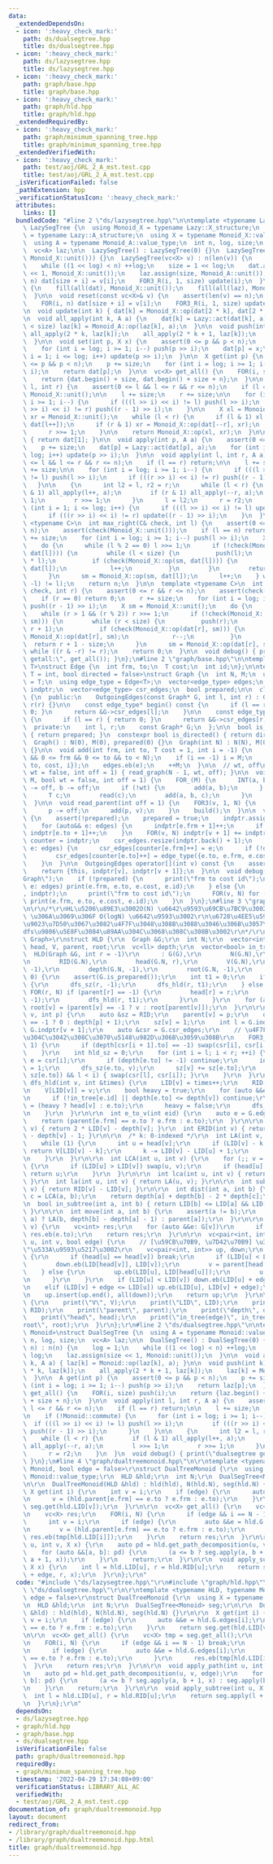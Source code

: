 ```yaml
---
data:
  _extendedDependsOn:
  - icon: ':heavy_check_mark:'
    path: ds/dualsegtree.hpp
    title: ds/dualsegtree.hpp
  - icon: ':heavy_check_mark:'
    path: ds/lazysegtree.hpp
    title: ds/lazysegtree.hpp
  - icon: ':heavy_check_mark:'
    path: graph/base.hpp
    title: graph/base.hpp
  - icon: ':heavy_check_mark:'
    path: graph/hld.hpp
    title: graph/hld.hpp
  _extendedRequiredBy:
  - icon: ':heavy_check_mark:'
    path: graph/minimum_spanning_tree.hpp
    title: graph/minimum_spanning_tree.hpp
  _extendedVerifiedWith:
  - icon: ':heavy_check_mark:'
    path: test/aoj/GRL_2_A_mst.test.cpp
    title: test/aoj/GRL_2_A_mst.test.cpp
  _isVerificationFailed: false
  _pathExtension: hpp
  _verificationStatusIcon: ':heavy_check_mark:'
  attributes:
    links: []
  bundledCode: "#line 2 \"ds/lazysegtree.hpp\"\n\ntemplate <typename Lazy>\nstruct\
    \ LazySegTree {\n  using Monoid_X = typename Lazy::X_structure;\n  using Monoid_A\
    \ = typename Lazy::A_structure;\n  using X = typename Monoid_X::value_type;\n\
    \  using A = typename Monoid_A::value_type;\n  int n, log, size;\n  vc<X> dat;\n\
    \  vc<A> laz;\n\n  LazySegTree() : LazySegTree(0) {}\n  LazySegTree(int n) : LazySegTree(vc<X>(n,\
    \ Monoid_X::unit())) {}\n  LazySegTree(vc<X> v) : n(len(v)) {\n    log = 1;\n\
    \    while ((1 << log) < n) ++log;\n    size = 1 << log;\n    dat.assign(size\
    \ << 1, Monoid_X::unit());\n    laz.assign(size, Monoid_A::unit());\n    FOR(i,\
    \ n) dat[size + i] = v[i];\n    FOR3_R(i, 1, size) update(i);\n  }\n\n  void reset()\
    \ {\n    fill(all(dat), Monoid_X::unit());\n    fill(all(laz), Monoid_A::unit());\n\
    \  }\n\n  void reset(const vc<X>& v) {\n    assert(len(v) == n);\n    reset();\n\
    \    FOR(i, n) dat[size + i] = v[i];\n    FOR3_R(i, 1, size) update(i);\n  }\n\
    \n  void update(int k) { dat[k] = Monoid_X::op(dat[2 * k], dat[2 * k + 1]); }\n\
    \n  void all_apply(int k, A a) {\n    dat[k] = Lazy::act(dat[k], a);\n    if (k\
    \ < size) laz[k] = Monoid_A::op(laz[k], a);\n  }\n\n  void push(int k) {\n   \
    \ all_apply(2 * k, laz[k]);\n    all_apply(2 * k + 1, laz[k]);\n    laz[k] = Monoid_A::unit();\n\
    \  }\n\n  void set(int p, X x) {\n    assert(0 <= p && p < n);\n    p += size;\n\
    \    for (int i = log; i >= 1; i--) push(p >> i);\n    dat[p] = x;\n    for (int\
    \ i = 1; i <= log; i++) update(p >> i);\n  }\n\n  X get(int p) {\n    assert(0\
    \ <= p && p < n);\n    p += size;\n    for (int i = log; i >= 1; i--) push(p >>\
    \ i);\n    return dat[p];\n  }\n\n  vc<X> get_all() {\n    FOR(i, size) push(i);\n\
    \    return {dat.begin() + size, dat.begin() + size + n};\n  }\n\n  X prod(int\
    \ l, int r) {\n    assert(0 <= l && l <= r && r <= n);\n    if (l == r) return\
    \ Monoid_X::unit();\n\n    l += size;\n    r += size;\n\n    for (int i = log;\
    \ i >= 1; i--) {\n      if (((l >> i) << i) != l) push(l >> i);\n      if (((r\
    \ >> i) << i) != r) push((r - 1) >> i);\n    }\n\n    X xl = Monoid_X::unit(),\
    \ xr = Monoid_X::unit();\n    while (l < r) {\n      if (l & 1) xl = Monoid_X::op(xl,\
    \ dat[l++]);\n      if (r & 1) xr = Monoid_X::op(dat[--r], xr);\n      l >>= 1;\n\
    \      r >>= 1;\n    }\n\n    return Monoid_X::op(xl, xr);\n  }\n\n  X prod_all()\
    \ { return dat[1]; }\n\n  void apply(int p, A a) {\n    assert(0 <= p && p < n);\n\
    \    p += size;\n    dat[p] = Lazy::act(dat[p], a);\n    for (int i = 1; i <=\
    \ log; i++) update(p >> i);\n  }\n\n  void apply(int l, int r, A a) {\n    assert(0\
    \ <= l && l <= r && r <= n);\n    if (l == r) return;\n\n    l += size;\n    r\
    \ += size;\n\n    for (int i = log; i >= 1; i--) {\n      if (((l >> i) << i)\
    \ != l) push(l >> i);\n      if (((r >> i) << i) != r) push((r - 1) >> i);\n \
    \   }\n\n    {\n      int l2 = l, r2 = r;\n      while (l < r) {\n        if (l\
    \ & 1) all_apply(l++, a);\n        if (r & 1) all_apply(--r, a);\n        l >>=\
    \ 1;\n        r >>= 1;\n      }\n      l = l2;\n      r = r2;\n    }\n\n    for\
    \ (int i = 1; i <= log; i++) {\n      if (((l >> i) << i) != l) update(l >> i);\n\
    \      if (((r >> i) << i) != r) update((r - 1) >> i);\n    }\n  }\n\n  template\
    \ <typename C>\n  int max_right(C& check, int l) {\n    assert(0 <= l && l <=\
    \ n);\n    assert(check(Monoid_X::unit()));\n    if (l == n) return n;\n    l\
    \ += size;\n    for (int i = log; i >= 1; i--) push(l >> i);\n    X sm = Monoid_X::unit();\n\
    \    do {\n      while (l % 2 == 0) l >>= 1;\n      if (!check(Monoid_X::op(sm,\
    \ dat[l]))) {\n        while (l < size) {\n          push(l);\n          l = (2\
    \ * l);\n          if (check(Monoid_X::op(sm, dat[l]))) {\n            sm = Monoid_X::op(sm,\
    \ dat[l]);\n            l++;\n          }\n        }\n        return l - size;\n\
    \      }\n      sm = Monoid_X::op(sm, dat[l]);\n      l++;\n    } while ((l &\
    \ -l) != l);\n    return n;\n  }\n\n  template <typename C>\n  int min_left(C&\
    \ check, int r) {\n    assert(0 <= r && r <= n);\n    assert(check(Monoid_X::unit()));\n\
    \    if (r == 0) return 0;\n    r += size;\n    for (int i = log; i >= 1; i--)\
    \ push((r - 1) >> i);\n    X sm = Monoid_X::unit();\n    do {\n      r--;\n  \
    \    while (r > 1 && (r % 2)) r >>= 1;\n      if (!check(Monoid_X::op(dat[r],\
    \ sm))) {\n        while (r < size) {\n          push(r);\n          r = (2 *\
    \ r + 1);\n          if (check(Monoid_X::op(dat[r], sm))) {\n            sm =\
    \ Monoid_X::op(dat[r], sm);\n            r--;\n          }\n        }\n      \
    \  return r + 1 - size;\n      }\n      sm = Monoid_X::op(dat[r], sm);\n    }\
    \ while ((r & -r) != r);\n    return 0;\n  }\n\n  void debug() { print(\"lazysegtree\
    \ getall:\", get_all()); }\n};\n#line 2 \"graph/base.hpp\"\n\ntemplate <typename\
    \ T>\nstruct Edge {\n  int frm, to;\n  T cost;\n  int id;\n};\n\ntemplate <typename\
    \ T = int, bool directed = false>\nstruct Graph {\n  int N, M;\n  using cost_type\
    \ = T;\n  using edge_type = Edge<T>;\n  vector<edge_type> edges;\n  vector<int>\
    \ indptr;\n  vector<edge_type> csr_edges;\n  bool prepared;\n\n  class OutgoingEdges\
    \ {\n  public:\n    OutgoingEdges(const Graph* G, int l, int r) : G(G), l(l),\
    \ r(r) {}\n\n    const edge_type* begin() const {\n      if (l == r) { return\
    \ 0; }\n      return &G->csr_edges[l];\n    }\n\n    const edge_type* end() const\
    \ {\n      if (l == r) { return 0; }\n      return &G->csr_edges[r];\n    }\n\n\
    \  private:\n    int l, r;\n    const Graph* G;\n  };\n\n  bool is_prepared()\
    \ { return prepared; }\n  constexpr bool is_directed() { return directed; }\n\n\
    \  Graph() : N(0), M(0), prepared(0) {}\n  Graph(int N) : N(N), M(0), prepared(0)\
    \ {}\n\n  void add(int frm, int to, T cost = 1, int i = -1) {\n    assert(!prepared\
    \ && 0 <= frm && 0 <= to && to < N);\n    if (i == -1) i = M;\n    auto e = edge_type({frm,\
    \ to, cost, i});\n    edges.eb(e);\n    ++M;\n  }\n\n  // wt, off\n  void read_tree(bool\
    \ wt = false, int off = 1) { read_graph(N - 1, wt, off); }\n\n  void read_graph(int\
    \ M, bool wt = false, int off = 1) {\n    FOR_(M) {\n      INT(a, b);\n      a\
    \ -= off, b -= off;\n      if (!wt) {\n        add(a, b);\n      } else {\n  \
    \      T c;\n        read(c);\n        add(a, b, c);\n      }\n    }\n    build();\n\
    \  }\n\n  void read_parent(int off = 1) {\n    FOR3(v, 1, N) {\n      INT(p);\n\
    \      p -= off;\n      add(p, v);\n    }\n    build();\n  }\n\n  void build()\
    \ {\n    assert(!prepared);\n    prepared = true;\n    indptr.assign(N + 1, 0);\n\
    \    for (auto&& e: edges) {\n      indptr[e.frm + 1]++;\n      if (!directed)\
    \ indptr[e.to + 1]++;\n    }\n    FOR(v, N) indptr[v + 1] += indptr[v];\n    auto\
    \ counter = indptr;\n    csr_edges.resize(indptr.back() + 1);\n    for (auto&&\
    \ e: edges) {\n      csr_edges[counter[e.frm]++] = e;\n      if (!directed)\n\
    \        csr_edges[counter[e.to]++] = edge_type({e.to, e.frm, e.cost, e.id});\n\
    \    }\n  }\n\n  OutgoingEdges operator[](int v) const {\n    assert(prepared);\n\
    \    return {this, indptr[v], indptr[v + 1]};\n  }\n\n  void debug() {\n    print(\"\
    Graph\");\n    if (!prepared) {\n      print(\"frm to cost id\");\n      for (auto&&\
    \ e: edges) print(e.frm, e.to, e.cost, e.id);\n    } else {\n      print(\"indptr\"\
    , indptr);\n      print(\"frm to cost id\");\n      FOR(v, N) for (auto&& e: (*this)[v])\
    \ print(e.frm, e.to, e.cost, e.id);\n    }\n  }\n};\n#line 3 \"graph/hld.hpp\"\
    \n\r\n/*\r\nHL\u5206\u89E3\u3002O(N) \u6642\u9593\u69CB\u7BC9\u3002\r\nLCA, LA\
    \ \u306A\u3069\u306F O(logN) \u6642\u9593\u3002\r\n\u6728\u4EE5\u5916\u3001\u975E\
    \u9023\u7D50\u3067\u3082\u4F7F\u3048\u308B\u3088\u3046\u306B\u3057\u305F\u3002\
    dfs\u9806\u5E8F\u3084\u89AA\u304C\u3068\u308C\u308B\u3002\r\n*/\r\ntemplate <typename\
    \ Graph>\r\nstruct HLD {\r\n  Graph &G;\r\n  int N;\r\n  vector<int> LID, RID,\
    \ head, V, parent, root;\r\n  vc<ll> depth;\r\n  vector<bool> in_tree;\r\n\r\n\
    \  HLD(Graph &G, int r = -1)\r\n      : G(G),\r\n        N(G.N),\r\n        LID(G.N),\r\
    \n        RID(G.N),\r\n        head(G.N, r),\r\n        V(G.N),\r\n        parent(G.N,\
    \ -1),\r\n        depth(G.N, -1),\r\n        root(G.N, -1),\r\n        in_tree(G.M,\
    \ 0) {\r\n    assert(G.is_prepared());\r\n    int t1 = 0;\r\n    if (r != -1)\
    \ {\r\n      dfs_sz(r, -1);\r\n      dfs_hld(r, t1);\r\n    } else {\r\n     \
    \ FOR(r, N) if (parent[r] == -1) {\r\n        head[r] = r;\r\n        dfs_sz(r,\
    \ -1);\r\n        dfs_hld(r, t1);\r\n      }\r\n    }\r\n    for (auto &&v: V)\
    \ root[v] = (parent[v] == -1 ? v : root[parent[v]]);\r\n  }\r\n\r\n  void dfs_sz(int\
    \ v, int p) {\r\n    auto &sz = RID;\r\n    parent[v] = p;\r\n    depth[v] = (p\
    \ == -1 ? 0 : depth[p] + 1);\r\n    sz[v] = 1;\r\n    int l = G.indptr[v], r =\
    \ G.indptr[v + 1];\r\n    auto &csr = G.csr_edges;\r\n    // \u4F7F\u3046\u8FBA\
    \u304C\u3042\u308C\u3070\u5148\u982D\u306B\u3059\u308B\r\n    FOR3_R(i, l, r -\
    \ 1) {\r\n      if (depth[csr[i + 1].to] == -1) swap(csr[i], csr[i + 1]);\r\n\
    \    }\r\n    int hld_sz = 0;\r\n    for (int i = l; i < r; ++i) {\r\n      auto\
    \ e = csr[i];\r\n      if (depth[e.to] != -1) continue;\r\n      in_tree[e.id]\
    \ = 1;\r\n      dfs_sz(e.to, v);\r\n      sz[v] += sz[e.to];\r\n      if (chmax(hld_sz,\
    \ sz[e.to]) && l < i) { swap(csr[l], csr[i]); }\r\n    }\r\n  }\r\n\r\n  void\
    \ dfs_hld(int v, int &times) {\r\n    LID[v] = times++;\r\n    RID[v] += LID[v];\r\
    \n    V[LID[v]] = v;\r\n    bool heavy = true;\r\n    for (auto &&e: G[v]) {\r\
    \n      if (!in_tree[e.id] || depth[e.to] <= depth[v]) continue;\r\n      head[e.to]\
    \ = (heavy ? head[v] : e.to);\r\n      heavy = false;\r\n      dfs_hld(e.to, times);\r\
    \n    }\r\n  }\r\n\r\n  int e_to_v(int eid) {\r\n    auto e = G.edges[eid];\r\n\
    \    return (parent[e.frm] == e.to ? e.frm : e.to);\r\n  }\r\n\r\n  int ELID(int\
    \ v) { return 2 * LID[v] - depth[v]; }\r\n  int ERID(int v) { return 2 * RID[v]\
    \ - depth[v] - 1; }\r\n\r\n  /* k: 0-indexed */\r\n  int LA(int v, int k) {\r\n\
    \    while (1) {\r\n      int u = head[v];\r\n      if (LID[v] - k >= LID[u])\
    \ return V[LID[v] - k];\r\n      k -= LID[v] - LID[u] + 1;\r\n      v = parent[u];\r\
    \n    }\r\n  }\r\n\r\n  int LCA(int u, int v) {\r\n    for (;; v = parent[head[v]])\
    \ {\r\n      if (LID[u] > LID[v]) swap(u, v);\r\n      if (head[u] == head[v])\
    \ return u;\r\n    }\r\n  }\r\n\r\n  int lca(int u, int v) { return LCA(u, v);\
    \ }\r\n  int la(int u, int v) { return LA(u, v); }\r\n\r\n  int subtree_size(int\
    \ v) { return RID[v] - LID[v]; }\r\n\r\n  int dist(int a, int b) {\r\n    int\
    \ c = LCA(a, b);\r\n    return depth[a] + depth[b] - 2 * depth[c];\r\n  }\r\n\r\
    \n  bool in_subtree(int a, int b) { return LID[b] <= LID[a] && LID[a] < RID[b];\
    \ }\r\n\r\n  int move(int a, int b) {\r\n    assert(a != b);\r\n    return (in_subtree(b,\
    \ a) ? LA(b, depth[b] - depth[a] - 1) : parent[a]);\r\n  }\r\n\r\n  vc<int> collect_child(int\
    \ v) {\r\n    vc<int> res;\r\n    for (auto &&e: G[v])\r\n      if (e.to != parent[v])\
    \ res.eb(e.to);\r\n    return res;\r\n  }\r\n\r\n  vc<pair<int, int>> get_path_decomposition(int\
    \ u, int v, bool edge) {\r\n    // [\u59CB\u70B9, \u7D42\u70B9] \u306E\"\u9589\
    \"\u533A\u9593\u5217\u3002\r\n    vc<pair<int, int>> up, down;\r\n    while (1)\
    \ {\r\n      if (head[u] == head[v]) break;\r\n      if (LID[u] < LID[v]) {\r\n\
    \        down.eb(LID[head[v]], LID[v]);\r\n        v = parent[head[v]];\r\n  \
    \    } else {\r\n        up.eb(LID[u], LID[head[u]]);\r\n        u = parent[head[u]];\r\
    \n      }\r\n    }\r\n    if (LID[u] < LID[v]) down.eb(LID[u] + edge, LID[v]);\r\
    \n    elif (LID[v] + edge <= LID[u]) up.eb(LID[u], LID[v] + edge);\r\n    reverse(all(down));\r\
    \n    up.insert(up.end(), all(down));\r\n    return up;\r\n  }\r\n\r\n  void debug()\
    \ {\r\n    print(\"V\", V);\r\n    print(\"LID\", LID);\r\n    print(\"RID\",\
    \ RID);\r\n    print(\"parent\", parent);\r\n    print(\"depth\", depth);\r\n\
    \    print(\"head\", head);\r\n    print(\"in_tree(edge)\", in_tree);\r\n    print(\"\
    root\", root);\r\n  }\r\n};\r\n#line 2 \"ds/dualsegtree.hpp\"\n\ntemplate <typename\
    \ Monoid>\nstruct DualSegTree {\n  using A = typename Monoid::value_type;\n  int\
    \ n, log, size;\n  vc<A> laz;\n\n  DualSegTree() : DualSegTree(0) {}\n  DualSegTree(int\
    \ n) : n(n) {\n    log = 1;\n    while ((1 << log) < n) ++log;\n    size = 1 <<\
    \ log;\n    laz.assign(size << 1, Monoid::unit());\n  }\n\n  void all_apply(int\
    \ k, A a) { laz[k] = Monoid::op(laz[k], a); }\n\n  void push(int k) {\n    all_apply(2\
    \ * k, laz[k]);\n    all_apply(2 * k + 1, laz[k]);\n    laz[k] = Monoid::unit();\n\
    \  }\n\n  A get(int p) {\n    assert(0 <= p && p < n);\n    p += size;\n    for\
    \ (int i = log; i >= 1; i--) push(p >> i);\n    return laz[p];\n  }\n\n  vc<A>\
    \ get_all() {\n    FOR(i, size) push(i);\n    return {laz.begin() + size, laz.begin()\
    \ + size + n};\n  }\n\n  void apply(int l, int r, A a) {\n    assert(0 <= l &&\
    \ l <= r && r <= n);\n    if (l == r) return;\n\n    l += size;\n    r += size;\n\
    \n    if (!Monoid::commute) {\n      for (int i = log; i >= 1; i--) {\n      \
    \  if (((l >> i) << i) != l) push(l >> i);\n        if (((r >> i) << i) != r)\
    \ push((r - 1) >> i);\n      }\n    }\n\n    {\n      int l2 = l, r2 = r;\n  \
    \    while (l < r) {\n        if (l & 1) all_apply(l++, a);\n        if (r & 1)\
    \ all_apply(--r, a);\n        l >>= 1;\n        r >>= 1;\n      }\n      l = l2;\n\
    \      r = r2;\n    }\n  }\n  void debug() { print(\"dualsegtree getall:\", get_all());\
    \ }\n};\n#line 4 \"graph/dualtreemonoid.hpp\"\n\r\ntemplate <typename HLD, typename\
    \ Monoid, bool edge = false>\r\nstruct DualTreeMonoid {\r\n  using X = typename\
    \ Monoid::value_type;\r\n  HLD &hld;\r\n  int N;\r\n  DualSegTree<Monoid> seg;\r\
    \n\r\n  DualTreeMonoid(HLD &hld) : hld(hld), N(hld.N), seg(hld.N) {}\r\n\r\n \
    \ X get(int i) {\r\n    int v = i;\r\n    if (edge) {\r\n      auto &&e = hld.G.edges[i];\r\
    \n      v = (hld.parent[e.frm] == e.to ? e.frm : e.to);\r\n    }\r\n    return\
    \ seg.get(hld.LID[v]);\r\n  }\r\n\r\n  vc<X> get_all() {\r\n    vc<X> tmp = seg.get_all();\r\
    \n    vc<X> res;\r\n    FOR(i, N) {\r\n      if (edge && i == N - 1) break;\r\n\
    \      int v = i;\r\n      if (edge) {\r\n        auto &&e = hld.G.edges[i];\r\
    \n        v = (hld.parent[e.frm] == e.to ? e.frm : e.to);\r\n      }\r\n     \
    \ res.eb(tmp[hld.LID[i]]);\r\n    }\r\n    return res;\r\n  }\r\n\r\n  void apply_path(int\
    \ u, int v, X x) {\r\n    auto pd = hld.get_path_decomposition(u, v, edge);\r\n\
    \    for (auto &&[a, b]: pd) {\r\n      (a <= b ? seg.apply(a, b + 1, x) : seg.apply(b,\
    \ a + 1, x));\r\n    }\r\n    return;\r\n  }\r\n\r\n  void apply_subtree(int u,\
    \ X x) {\r\n    int l = hld.LID[u], r = hld.RID[u];\r\n    return seg.apply(l\
    \ + edge, r, x);\r\n  }\r\n};\r\n"
  code: "#include \"ds/lazysegtree.hpp\"\r\n#include \"graph/hld.hpp\"\r\n#include\
    \ \"ds/dualsegtree.hpp\"\r\n\r\ntemplate <typename HLD, typename Monoid, bool\
    \ edge = false>\r\nstruct DualTreeMonoid {\r\n  using X = typename Monoid::value_type;\r\
    \n  HLD &hld;\r\n  int N;\r\n  DualSegTree<Monoid> seg;\r\n\r\n  DualTreeMonoid(HLD\
    \ &hld) : hld(hld), N(hld.N), seg(hld.N) {}\r\n\r\n  X get(int i) {\r\n    int\
    \ v = i;\r\n    if (edge) {\r\n      auto &&e = hld.G.edges[i];\r\n      v = (hld.parent[e.frm]\
    \ == e.to ? e.frm : e.to);\r\n    }\r\n    return seg.get(hld.LID[v]);\r\n  }\r\
    \n\r\n  vc<X> get_all() {\r\n    vc<X> tmp = seg.get_all();\r\n    vc<X> res;\r\
    \n    FOR(i, N) {\r\n      if (edge && i == N - 1) break;\r\n      int v = i;\r\
    \n      if (edge) {\r\n        auto &&e = hld.G.edges[i];\r\n        v = (hld.parent[e.frm]\
    \ == e.to ? e.frm : e.to);\r\n      }\r\n      res.eb(tmp[hld.LID[i]]);\r\n  \
    \  }\r\n    return res;\r\n  }\r\n\r\n  void apply_path(int u, int v, X x) {\r\
    \n    auto pd = hld.get_path_decomposition(u, v, edge);\r\n    for (auto &&[a,\
    \ b]: pd) {\r\n      (a <= b ? seg.apply(a, b + 1, x) : seg.apply(b, a + 1, x));\r\
    \n    }\r\n    return;\r\n  }\r\n\r\n  void apply_subtree(int u, X x) {\r\n  \
    \  int l = hld.LID[u], r = hld.RID[u];\r\n    return seg.apply(l + edge, r, x);\r\
    \n  }\r\n};\r\n"
  dependsOn:
  - ds/lazysegtree.hpp
  - graph/hld.hpp
  - graph/base.hpp
  - ds/dualsegtree.hpp
  isVerificationFile: false
  path: graph/dualtreemonoid.hpp
  requiredBy:
  - graph/minimum_spanning_tree.hpp
  timestamp: '2022-04-29 17:34:08+09:00'
  verificationStatus: LIBRARY_ALL_AC
  verifiedWith:
  - test/aoj/GRL_2_A_mst.test.cpp
documentation_of: graph/dualtreemonoid.hpp
layout: document
redirect_from:
- /library/graph/dualtreemonoid.hpp
- /library/graph/dualtreemonoid.hpp.html
title: graph/dualtreemonoid.hpp
---
```

